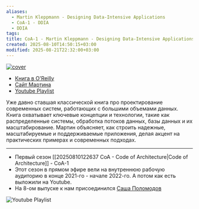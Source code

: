 ```yaml
---
aliases:
  - Martin Kleppmann - Designing Data-Intensive Applications
  - CoA-1 - DDIA
  - DDIA
tags: 
title: CoA-1 - Martin Kleppmann - Designing Data-Intensive Applications
created: 2025-08-10T14:50:15+03:00
modified: 2025-08-21T22:32:00+03:00
---
```


[![cover](https://www.oreilly.com/covers/urn:orm:book:9781491903063/400w/)](https://www.oreilly.com/library/view/designing-data-intensive-applications/9781491903063/)

- [Книга в O'Reilly](https://www.oreilly.com/library/view/designing-data-intensive-applications/9781491903063/)
- [Сайт Мартина](https://martin.kleppmann.com/)
- [Youtube Playlist](https://www.youtube.com/playlist?list=PLLrf_044z4JrBw4S8bCgf77kPO8xrxczU)

Уже давно ставшая классической книга про проектирование современных систем, работающих с большими объемами данных. Книга охватывает ключевые концепции и технологии, такие как распределенные системы, обработка потоков данных, базы данных и их масштабирование. Мартин объясняет, как строить надежные, масштабируемые и поддерживаемые приложения, делая акцент на практических примерах и современных подходах.

---

- Первый сезон [[20250810122637 CoA - Code of Architecture|Code of Architecture]] - CoA-1
- Этот сезон в прямом эфире вели на внутреннюю рабочую аудиторию в конце 2021-го - начале 2022-го. А потом как есть выложили на Youtube.
- На 8-ом выпуске к нам присоединился [Саша Поломодов](https://t.me/book_cube)

![Youtube Playlist](https://www.youtube.com/playlist?list=PLLrf_044z4JrBw4S8bCgf77kPO8xrxczU)
